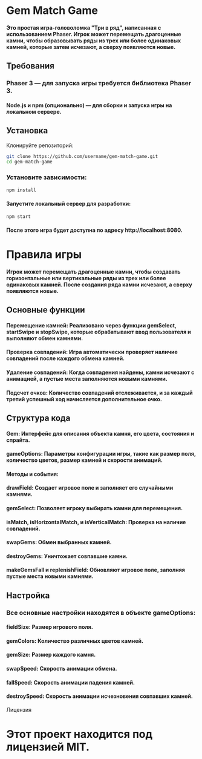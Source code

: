 # Gem Match Game
#### Это простая игра-головоломка "Три в ряд", написанная с использованием Phaser. Игрок может перемещать драгоценные камни, чтобы образовывать ряды из трех или более одинаковых камней, которые затем исчезают, а сверху появляются новые.

## Требования
### Phaser 3 — для запуска игры требуется библиотека Phaser 3.
#### Node.js и npm (опционально) — для сборки и запуска игры на локальном сервере.

## Установка
Клонируйте репозиторий:


```bash
git clone https://github.com/username/gem-match-game.git
cd gem-match-game
```
### Установите зависимости:

```bash
npm install
```
#### Запустите локальный сервер для разработки:

```bash
npm start
```
#### После этого игра будет доступна по адресу http://localhost:8080.

# Правила игры
#### Игрок может перемещать драгоценные камни, чтобы создавать горизонтальные или вертикальные ряды из трех или более одинаковых камней. После создания ряда камни исчезают, а сверху появляются новые.

## Основные функции
#### Перемещение камней: Реализовано через функции gemSelect, startSwipe и stopSwipe, которые обрабатывают ввод пользователя и выполняют обмен камнями.
#### Проверка совпадений: Игра автоматически проверяет наличие совпадений после каждого обмена камней.
#### Удаление совпадений: Когда совпадения найдены, камни исчезают с анимацией, а пустые места заполняются новыми камнями.
#### Подсчет очков: Количество совпадений отслеживается, и за каждый третий успешный ход начисляется дополнительное очко.
## Структура кода
#### Gem: Интерфейс для описания объекта камня, его цвета, состояния и спрайта.
#### gameOptions: Параметры конфигурации игры, такие как размер поля, количество цветов, размер камней и скорости анимаций.
#### Методы и события:
#### drawField: Создает игровое поле и заполняет его случайными камнями.
#### gemSelect: Позволяет игроку выбирать камни для перемещения.
#### isMatch, isHorizontalMatch, и isVerticalMatch: Проверка на наличие совпадений.
#### swapGems: Обмен выбранных камней.
#### destroyGems: Уничтожает совпавшие камни.
#### makeGemsFall и replenishField: Обновляют игровое поле, заполняя пустые места новыми камнями.
## Настройка
### Все основные настройки находятся в объекте gameOptions:

#### fieldSize: Размер игрового поля.
#### gemColors: Количество различных цветов камней.
#### gemSize: Размер каждого камня.
#### swapSpeed: Скорость анимации обмена.
#### fallSpeed: Скорость анимации падения камней.
#### destroySpeed: Скорость анимации исчезновения совпавших камней.
Лицензия
# Этот проект находится под лицензией MIT.






